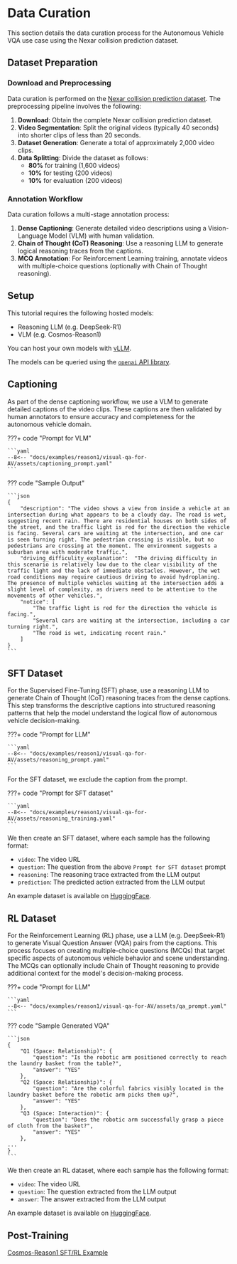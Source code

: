 # Data Curation

This section details the data curation process for the Autonomous Vehicle VQA use case using the Nexar collision prediction dataset.

## Dataset Preparation

### Download and Preprocessing

Data curation is performed on the [Nexar collision prediction dataset](https://huggingface.co/datasets/nexar-ai/nexar_collision_prediction). The preprocessing pipeline involves the following:

1. **Download**: Obtain the complete Nexar collision prediction dataset.
2. **Video Segmentation**: Split the original videos (typically 40 seconds) into shorter clips of less than 20 seconds.
3. **Dataset Generation**: Generate a total of approximately 2,000 video clips.
4. **Data Splitting**: Divide the dataset as follows:
   - **80%** for training (1,600 videos)
   - **10%** for testing (200 videos)
   - **10%** for evaluation (200 videos)

### Annotation Workflow

Data curation follows a multi-stage annotation process:

1. **Dense Captioning**: Generate detailed video descriptions using a Vision-Language Model (VLM) with human validation.
2. **Chain of Thought (CoT) Reasoning**: Use a reasoning LLM to generate logical reasoning traces from the captions.
3. **MCQ Annotation**: For Reinforcement Learning training, annotate videos with multiple-choice questions (optionally with Chain of Thought reasoning).

## Setup

This tutorial requires the following hosted models:

- Reasoning LLM (e.g. DeepSeek-R1)
- VLM (e.g. Cosmos-Reason1)

You can host your own models with [vLLM](https://docs.vllm.ai/en/v0.9.2/getting_started/quickstart.html#openai-compatible-server).

The models can be queried using the [`openai` API library](https://platform.openai.com/docs/guides/structured-outputs).

## Captioning

As part of the dense captioning workflow, we use a VLM to generate detailed captions of the video clips. These captions are then validated by human annotators to ensure accuracy and completeness for the autonomous vehicle domain.

???+ code "Prompt for VLM"

    ```yaml
    --8<-- "docs/examples/reason1/visual-qa-for-AV/assets/captioning_prompt.yaml"
    ```

??? code "Sample Output"

    ```json
    {
        "description": "The video shows a view from inside a vehicle at an intersection during what appears to be a cloudy day. The road is wet, suggesting recent rain. There are residential houses on both sides of the street, and the traffic light is red for the direction the vehicle is facing. Several cars are waiting at the intersection, and one car is seen turning right. The pedestrian crossing is visible, but no pedestrians are crossing at the moment. The environment suggests a suburban area with moderate traffic.",
        "driving_difficulity_explanation":  "The driving difficulty in this scenario is relatively low due to the clear visibility of the traffic light and the lack of immediate obstacles. However, the wet road conditions may require cautious driving to avoid hydroplaning. The presence of multiple vehicles waiting at the intersection adds a slight level of complexity, as drivers need to be attentive to the movements of other vehicles.",
        "notice": [
            "The traffic light is red for the direction the vehicle is facing.",
            "Several cars are waiting at the intersection, including a car turning right.",
            "The road is wet, indicating recent rain."
        ]
    }
    ```

## SFT Dataset

For the Supervised Fine-Tuning (SFT) phase, use a reasoning LLM to generate Chain of Thought (CoT) reasoning traces from the dense captions. This step transforms the descriptive captions into structured reasoning patterns that help the model understand the logical flow of autonomous vehicle decision-making.

???+ code "Prompt for LLM"

    ```yaml
    --8<-- "docs/examples/reason1/visual-qa-for-AV/assets/reasoning_prompt.yaml"
    ```

For the SFT dataset, we exclude the caption from the prompt.

???+ code "Prompt for SFT dataset"

    ```yaml
    --8<-- "docs/examples/reason1/visual-qa-for-AV/assets/reasoning_training.yaml"
    ```

We then create an SFT dataset, where each sample has the following format:

- `video`: The video URL
- `question`: The question from the above `Prompt for SFT dataset` prompt
- `reasoning`: The reasoning trace extracted from the LLM output
- `prediction`: The predicted action extracted from the LLM output

An example dataset is available on [HuggingFace](https://huggingface.co/datasets/nvidia/Cosmos-Reason1-SFT-Dataset).

## RL Dataset

For the Reinforcement Learning (RL) phase, use a LLM (e.g. DeepSeek-R1) to generate Visual Question Answer (VQA) pairs from the captions. This process focuses on creating multiple-choice questions (MCQs) that target specific aspects of autonomous vehicle behavior and scene understanding. The MCQs can optionally include Chain of Thought reasoning to provide additional context for the model's decision-making process.

???+ code "Prompt for LLM"

    ```yaml
    --8<-- "docs/examples/reason1/visual-qa-for-AV/assets/qa_prompt.yaml"
    ```

??? code "Sample Generated VQA"

    ```json
    {
        "Q1 (Space: Relationship)": {
            "question": "Is the robotic arm positioned correctly to reach the laundry basket from the table?",
            "answer": "YES"
        },
        "Q2 (Space: Relationship)": {
            "question": "Are the colorful fabrics visibly located in the laundry basket before the robotic arm picks them up?",
            "answer": "YES"
        },
        "Q3 (Space: Interaction)": {
            "question": "Does the robotic arm successfully grasp a piece of cloth from the basket?",
            "answer": "YES"
        },
    ...
    }
    ```

We then create an RL dataset, where each sample has the following format:

- `video`: The video URL
- `question`: The question extracted from the LLM output
- `answer`: The answer extracted from the LLM output

An example dataset is available on [HuggingFace](https://huggingface.co/datasets/nvidia/Cosmos-Reason1-RL-Dataset).

## Post-Training

[Cosmos-Reason1 SFT/RL Example](https://github.com/nvidia-cosmos/cosmos-reason1/blob/main/examples/post_training/README.md)
